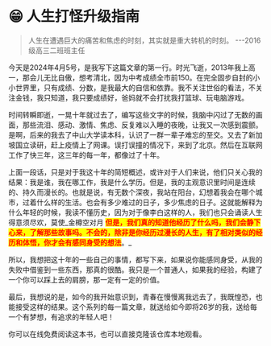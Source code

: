 # 😁 人生打怪升级指南

> 人生在遭遇巨大的痛苦和焦虑的时刻，其实就是重大转机的时刻。                     ---2016级高三二班班主任

今天是2024年4月5号，是我写下这篇文章的第一行。时光飞逝，2013年我上高一，那会儿无比自傲，想考清北，因为中考成绩全市前150。在完全固步自封的小小世界里，只有成绩、分数，是我最大的自信和依靠。我不关注世俗的看法，不关注金钱，我只知道，我只要成绩好，爸妈就不会打扰我打篮球、玩电脑游戏。

时间转瞬即逝，一晃十年就过去了，编写这些文字的时候，我脑中闪过了无数的画面，那些流泪、感动、激情、焦虑、反复难以入睡的夜晚，让我又一次感到震颤。是啊，后来的我去了中山大学读本科，认识了一群一辈子难忘的至交。又去了新加坡国立读研，赶上疫情上了网课。误打误撞的情况下，来到了北京。然后在互联网工作了快三年，这三年的每一年，都像过了十年。

上面一段话，只是对于我这十年的简短概述，或许对于人们来说，他们只关心我的结果：我是谁，我在哪工作，我是什么学历。但是，我的主观意识里时间是连续的、持久而漫长的。也就是说，有无数个深夜，我站在阳台，幻想着我会在哪个城市，过着什么样的生活。也会有多少难过的日子，多少焦虑的日子。这就能解释为什么年轻的时候，我读不懂历史，因为对于像李白这样的人，我们也只会诵读人生得意须尽欢，莫使_金樽空对月 <mark style="color:red;">**但是，我们真的知道他经历了什么吗，我们会静下心来，了解那些故事吗。不会的，除非是你经历过漫长的人生，有了相对类似的经历和体悟，你才会有感同身受的想法**</mark>。_

所以，我想把这十年的一些自己的事情，都写下来，如果说你能感同身受，从我的失败中借鉴到一些东西，那真的很酷。我只是一个普通人，如果我的经验，构建了一个你可以踩上去的肩膀，那一定有一定的价值。

最后，我想说的是，如今的我开始意识到，青春在慢慢离我远去了，我既惶恐，也能接受这样的结果。这个系列的每一篇文章，就送给如今即将26岁的我，送给每一个有梦想，有追求的年轻人吧！

你可以在线免费阅读这本书，也可以直接克隆该仓库本地观看。
